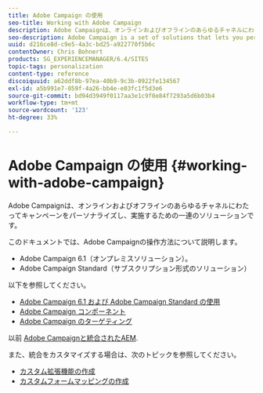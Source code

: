 ```yaml
---
title: Adobe Campaign の使用
seo-title: Working with Adobe Campaign
description: Adobe Campaignは、オンラインおよびオフラインのあらゆるチャネルにわたってキャンペーンをパーソナライズし、実施するための一連のソリューションです。
seo-description: Adobe Campaign is a set of solutions that lets you personalize and deliver campaigns across all of your online and offline channels.
uuid: d216ce8d-c9e5-4a3c-bd25-a922770f5b6c
contentOwner: Chris Bohnert
products: SG_EXPERIENCEMANAGER/6.4/SITES
topic-tags: personalization
content-type: reference
discoiquuid: a62ddf8b-97ea-40b9-9c3b-0922fe134567
exl-id: a5b991e7-059f-4a26-bb4e-e03fc1f5d3e6
source-git-commit: bd94d3949f0117aa3e1c9f0e84f7293a5d6b03b4
workflow-type: tm+mt
source-wordcount: '123'
ht-degree: 33%

---
```


# Adobe Campaign の使用 {#working-with-adobe-campaign}

Adobe Campaignは、オンラインおよびオフラインのあらゆるチャネルにわたってキャンペーンをパーソナライズし、実施するための一連のソリューションです。

このドキュメントでは、Adobe Campaignの操作方法について説明します。

* Adobe Campaign 6.1（オンプレミスソリューション）。
* Adobe Campaign Standard（サブスクリプション形式のソリューション）

以下を参照してください。

* [Adobe Campaign 6.1 および Adobe Campaign Standard の使用 ](/help/sites-classic-ui-authoring/classic-personalization-ac-campaign.md)
* [Adobe Campaign コンポーネント](/help/sites-classic-ui-authoring/classic-personalization-ac-components.md)
* [Adobe Campaign のターゲティング](/help/sites-classic-ui-authoring/classic-personalization-ac-target.md)

以前 [Adobe Campaignと統合されたAEM](/help/sites-administering/campaign.md).

また、統合をカスタマイズする場合は、次のトピックを参照してください。

* [カスタム拡張機能の作成](/help/sites-developing/extending-campaign-extensions.md)
* [カスタムフォームマッピングの作成](/help/sites-developing/extending-campaign-form-mapping.md)
